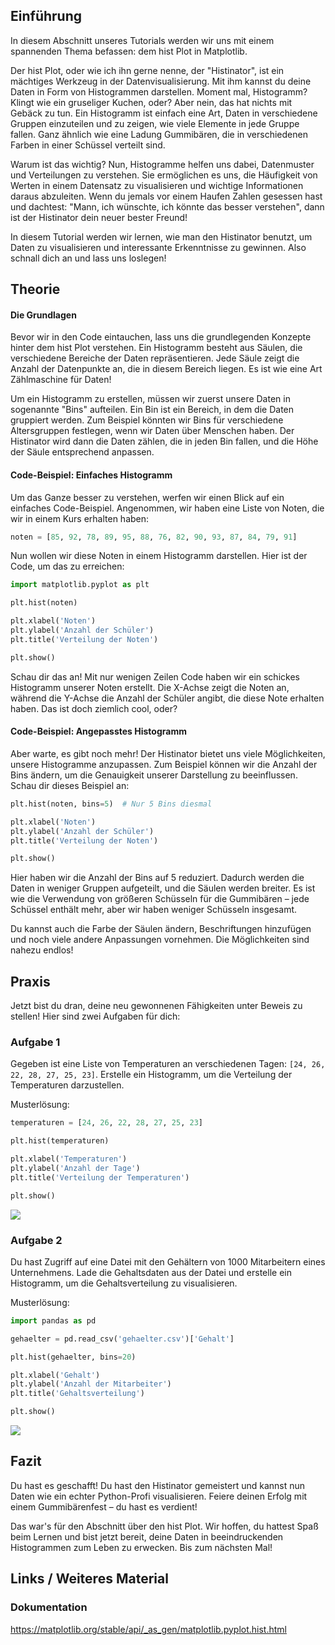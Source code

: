 ## Einführung

In diesem Abschnitt unseres Tutorials werden wir uns mit einem spannenden Thema befassen: dem hist Plot in Matplotlib. 

Der hist Plot, oder wie ich ihn gerne nenne, der "Histinator", ist ein mächtiges Werkzeug in der Datenvisualisierung. Mit ihm kannst du deine Daten in Form von Histogrammen darstellen. Moment mal, Histogramm? Klingt wie ein gruseliger Kuchen, oder? Aber nein, das hat nichts mit Gebäck zu tun. Ein Histogramm ist einfach eine Art, Daten in verschiedene Gruppen einzuteilen und zu zeigen, wie viele Elemente in jede Gruppe fallen. Ganz ähnlich wie eine Ladung Gummibären, die in verschiedenen Farben in einer Schüssel verteilt sind.

Warum ist das wichtig? Nun, Histogramme helfen uns dabei, Datenmuster und Verteilungen zu verstehen. Sie ermöglichen es uns, die Häufigkeit von Werten in einem Datensatz zu visualisieren und wichtige Informationen daraus abzuleiten. Wenn du jemals vor einem Haufen Zahlen gesessen hast und dachtest: "Mann, ich wünschte, ich könnte das besser verstehen", dann ist der Histinator dein neuer bester Freund!

In diesem Tutorial werden wir lernen, wie man den Histinator benutzt, um Daten zu visualisieren und interessante Erkenntnisse zu gewinnen. Also schnall dich an und lass uns loslegen!

## Theorie

#### Die Grundlagen

Bevor wir in den Code eintauchen, lass uns die grundlegenden Konzepte hinter dem hist Plot verstehen. Ein Histogramm besteht aus Säulen, die verschiedene Bereiche der Daten repräsentieren. Jede Säule zeigt die Anzahl der Datenpunkte an, die in diesem Bereich liegen. Es ist wie eine Art Zählmaschine für Daten!

Um ein Histogramm zu erstellen, müssen wir zuerst unsere Daten in sogenannte "Bins" aufteilen. Ein Bin ist ein Bereich, in dem die Daten gruppiert werden. Zum Beispiel könnten wir Bins für verschiedene Altersgruppen festlegen, wenn wir Daten über Menschen haben. Der Histinator wird dann die Daten zählen, die in jeden Bin fallen, und die Höhe der Säule entsprechend anpassen.

#### Code-Beispiel: Einfaches Histogramm

Um das Ganze besser zu verstehen, werfen wir einen Blick auf ein einfaches Code-Beispiel. Angenommen, wir haben eine Liste von Noten, die wir in einem Kurs erhalten haben:

```python
noten = [85, 92, 78, 89, 95, 88, 76, 82, 90, 93, 87, 84, 79, 91]
```

Nun wollen wir diese Noten in einem Histogramm darstellen. Hier ist der Code, um das zu erreichen:

```python
import matplotlib.pyplot as plt

plt.hist(noten)

plt.xlabel('Noten')
plt.ylabel('Anzahl der Schüler')
plt.title('Verteilung der Noten')

plt.show()
```

Schau dir das an! Mit nur wenigen Zeilen Code haben wir ein schickes Histogramm unserer Noten erstellt. Die X-Achse zeigt die Noten an, während die Y-Achse die Anzahl der Schüler angibt, die diese Note erhalten haben. Das ist doch ziemlich cool, oder?

#### Code-Beispiel: Angepasstes Histogramm

Aber warte, es gibt noch mehr! Der Histinator bietet uns viele Möglichkeiten, unsere Histogramme anzupassen. Zum Beispiel können wir die Anzahl der Bins ändern, um die Genauigkeit unserer Darstellung zu beeinflussen. Schau dir dieses Beispiel an:

```python
plt.hist(noten, bins=5)  # Nur 5 Bins diesmal

plt.xlabel('Noten')
plt.ylabel('Anzahl der Schüler')
plt.title('Verteilung der Noten')

plt.show()
```

Hier haben wir die Anzahl der Bins auf 5 reduziert. Dadurch werden die Daten in weniger Gruppen aufgeteilt, und die Säulen werden breiter. Es ist wie die Verwendung von größeren Schüsseln für die Gummibären – jede Schüssel enthält mehr, aber wir haben weniger Schüsseln insgesamt.

Du kannst auch die Farbe der Säulen ändern, Beschriftungen hinzufügen und noch viele andere Anpassungen vornehmen. Die Möglichkeiten sind nahezu endlos!

## Praxis

Jetzt bist du dran, deine neu gewonnenen Fähigkeiten unter Beweis zu stellen! Hier sind zwei Aufgaben für dich:

### Aufgabe 1
Gegeben ist eine Liste von Temperaturen an verschiedenen Tagen: `[24, 26, 22, 28, 27, 25, 23]`. Erstelle ein Histogramm, um die Verteilung der Temperaturen darzustellen.

Musterlösung:

```python
temperaturen = [24, 26, 22, 28, 27, 25, 23]

plt.hist(temperaturen)

plt.xlabel('Temperaturen')
plt.ylabel('Anzahl der Tage')
plt.title('Verteilung der Temperaturen')

plt.show()
```
![](https://github.com/janehlenb/Projektarbeit-ChatGPT-Python/blob/main/Images/Darstellung/Plottypen/Array_Fields/hist/ms_aufgabe1.png)

### Aufgabe 2
Du hast Zugriff auf eine Datei mit den Gehältern von 1000 Mitarbeitern eines Unternehmens. Lade die Gehaltsdaten aus der Datei und erstelle ein Histogramm, um die Gehaltsverteilung zu visualisieren.

Musterlösung:

```python
import pandas as pd

gehaelter = pd.read_csv('gehaelter.csv')['Gehalt']

plt.hist(gehaelter, bins=20)

plt.xlabel('Gehalt')
plt.ylabel('Anzahl der Mitarbeiter')
plt.title('Gehaltsverteilung')

plt.show()
```
![](https://github.com/janehlenb/Projektarbeit-ChatGPT-Python/blob/main/Images/Darstellung/Plottypen/Array_Fields/hist/ms_aufgabe2.png)

## Fazit
Du hast es geschafft! Du hast den Histinator gemeistert und kannst nun Daten wie ein echter Python-Profi visualisieren. Feiere deinen Erfolg mit einem Gummibärenfest – du hast es verdient!

Das war's für den Abschnitt über den hist Plot. Wir hoffen, du hattest Spaß beim Lernen und bist jetzt bereit, deine Daten in beeindruckenden Histogrammen zum Leben zu erwecken. Bis zum nächsten Mal!

## Links / Weiteres Material
### Dokumentation
https://matplotlib.org/stable/api/_as_gen/matplotlib.pyplot.hist.html
